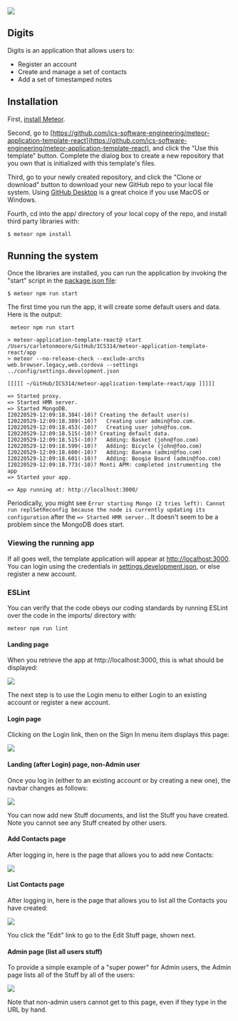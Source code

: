 <img src="doc/LandingPage.png">

## Digits

Digits is an application that allows users to:
- Register an account
- Create and manage a set of contacts
- Add a set of timestamped notes

## Installation

First, [install Meteor](https://www.meteor.com/install).

Second, go to [https://github.com/ics-software-engineering/meteor-application-template-react](https://github.com/ics-software-engineering/meteor-application-template-react), and click the "Use this template" button. Complete the dialog box to create a new repository that you own that is initialized with this template's files.

Third, go to your newly created repository, and click the "Clone or download" button to download your new GitHub repo to your local file system.  Using [GitHub Desktop](https://desktop.github.com/) is a great choice if you use MacOS or Windows.

Fourth, cd into the app/ directory of your local copy of the repo, and install third party libraries with:

```
$ meteor npm install
```

## Running the system

Once the libraries are installed, you can run the application by invoking the "start" script in the [package.json file](https://github.com/ics-software-engineering/meteor-application-template-react/blob/master/app/package.json):

```
$ meteor npm run start
```

The first time you run the app, it will create some default users and data. Here is the output:

```
 meteor npm run start 

> meteor-application-template-react@ start /Users/carletonmoore/GitHub/ICS314/meteor-application-template-react/app
> meteor --no-release-check --exclude-archs web.browser.legacy,web.cordova --settings ../config/settings.development.json

[[[[[ ~/GitHub/ICS314/meteor-application-template-react/app ]]]]]

=> Started proxy.                             
=> Started HMR server.                        
=> Started MongoDB.                           
I20220529-12:09:18.384(-10)? Creating the default user(s)
I20220529-12:09:18.389(-10)?   Creating user admin@foo.com.
I20220529-12:09:18.453(-10)?   Creating user john@foo.com.
I20220529-12:09:18.515(-10)? Creating default data.
I20220529-12:09:18.515(-10)?   Adding: Basket (john@foo.com)
I20220529-12:09:18.599(-10)?   Adding: Bicycle (john@foo.com)
I20220529-12:09:18.600(-10)?   Adding: Banana (admin@foo.com)
I20220529-12:09:18.601(-10)?   Adding: Boogie Board (admin@foo.com)
I20220529-12:09:18.773(-10)? Monti APM: completed instrumenting the app
=> Started your app.

=> App running at: http://localhost:3000/
```

Periodically, you might see `Error starting Mongo (2 tries left): Cannot run replSetReconfig because the node is currently updating its configuration` after the `=> Started HMR server.`. It doesn't seem to be a problem since the MongoDB does start.

### Viewing the running app

If all goes well, the template application will appear at [http://localhost:3000](http://localhost:3000).  You can login using the credentials in [settings.development.json](https://github.com/ics-software-engineering/meteor-application-template-react/blob/main/config/settings.development.json), or else register a new account.

### ESLint

You can verify that the code obeys our coding standards by running ESLint over the code in the imports/ directory with:

```
meteor npm run lint
```

#### Landing page

When you retrieve the app at http://localhost:3000, this is what should be displayed:

<img src="doc/LandingPage.png">

The next step is to use the Login menu to either Login to an existing account or register a new account.

#### Login page

Clicking on the Login link, then on the Sign In menu item displays this page:

<img src="doc/RegisterPage.png">

#### Landing (after Login) page, non-Admin user

Once you log in (either to an existing account or by creating a new one), the navbar changes as follows:

<img src="doc/LoginLandingPage.png">

You can now add new Stuff documents, and list the Stuff you have created. Note you cannot see any Stuff created by other users.

#### Add Contacts page

After logging in, here is the page that allows you to add new Contacts:

<img src="doc/AddContacts.png">

#### List Contacts page

After logging in, here is the page that allows you to list all the Contacts you have created:

<img src="doc/ListContacts.png">

You click the "Edit" link to go to the Edit Stuff page, shown next.

#### Admin page (list all users stuff)

To provide a simple example of a "super power" for Admin users, the Admin page lists all of the Stuff by all of the users:

<img src="doc/AdminPage">

Note that non-admin users cannot get to this page, even if they type in the URL by hand.

